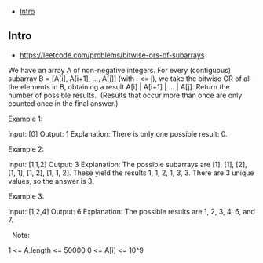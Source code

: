 - [Intro](#intro)

## Intro

- https://leetcode.com/problems/bitwise-ors-of-subarrays

We have an array A of non-negative integers.
For every (contiguous) subarray B = [A[i], A[i+1], ..., A[j]] (with i <= j), we take the bitwise OR of all the elements in B, obtaining a result A[i] | A[i+1] | ... | A[j].
Return the number of possible results.  (Results that occur more than once are only counted once in the final answer.)
 

Example 1:

Input: [0]
Output: 1
Explanation: 
There is only one possible result: 0.


Example 2:

Input: [1,1,2]
Output: 3
Explanation: 
The possible subarrays are [1], [1], [2], [1, 1], [1, 2], [1, 1, 2].
These yield the results 1, 1, 2, 1, 3, 3.
There are 3 unique values, so the answer is 3.


Example 3:

Input: [1,2,4]
Output: 6
Explanation: 
The possible results are 1, 2, 3, 4, 6, and 7.




 
Note:

1 <= A.length <= 50000
0 <= A[i] <= 10^9

